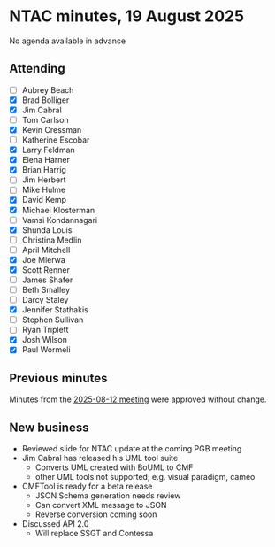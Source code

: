 # NTAC minutes, 19 August 2025

No agenda available in advance

## Attending

- [ ] Aubrey Beach
- [x] Brad Bolliger
- [x] Jim Cabral
- [ ] Tom Carlson
- [x] Kevin Cressman
- [ ] Katherine Escobar
- [x] Larry Feldman
- [x] Elena Harner
- [x] Brian Harrig
- [ ] Jim Herbert
- [ ] Mike Hulme
- [x] David Kemp
- [x] Michael Klosterman
- [ ] Vamsi Kondannagari
- [x] Shunda Louis
- [ ] Christina Medlin
- [ ] April Mitchell
- [x] Joe Mierwa
- [x] Scott Renner
- [ ] James Shafer
- [ ] Beth Smalley
- [ ] Darcy Staley 
- [x] Jennifer Stathakis
- [ ] Stephen Sullivan
- [ ] Ryan Triplett
- [x] Josh Wilson
- [x] Paul Wormeli

## Previous minutes

Minutes from the [2025-08-12 meeting](2025-08-12-minutes.md)  were approved without change.

## New business

* Reviewed slide for NTAC update at the coming PGB meeting
* Jim Cabral has released his UML tool suite
  * Converts UML created with BoUML to CMF
  * other UML tools not supported; e.g. visual paradigm, cameo
* CMFTool is ready for a beta release
  * JSON Schema generation needs review
  * Can convert XML message to JSON
  * Reverse conversion coming soon
* Discussed API 2.0
  * Will replace SSGT and Contessa
